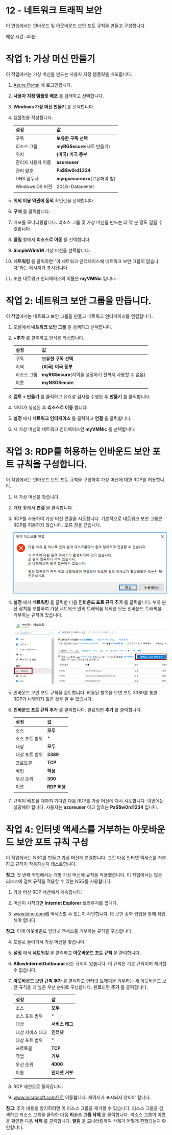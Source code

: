 ﻿---
wts:
    title: '12 - 네트워크 트래픽 보안'
    module: '모듈 03 - 보안, 개인 정보 보호, 규정 준수 및 신뢰'
---
# 12 - 네트워크 트래픽 보안

이 연습에서는 인바운드 및 아웃바운드 보안 포트 규칙을 만들고 구성합니다.

예상 시간: 45분

# 작업 1: 가상 머신 만들기

이 작업에서는 가상 머신을 만드는 사용자 지정 템플릿을 배포합니다. 

1. [Azure Portal](https://portal.azure.com) 에 로그인합니다.

2. **사용자 지정 템플릿 배포** 를 검색하고 선택합니다.

3. **Windows 가상 머신 만들기** 를 선택합니다.

4. 템플릿을 작성합니다.

    | 설정 | 값 |
    | -- | -- |
    | 구독 | **보유한 구독 선택** |
    | 리소스 그룹 | **myRGSecure**(새로 만들기) |
    | 위치 | **(미국) 미국 동부** |
    | 관리자 사용자 이름 | **azureuser** |
    | 관리 암호 | **Pa$$w0rd1234** |
    | DNS 접두사 | **myrgsecurexxx**(고유해야 함) |
    | Windows OS 버전 | 2016-Datacenter |
    | | |

5. **위의 이용 약관에 동의** 확인란을 선택합니다. 

6. **구매** 를 클릭합니다. 

7. 배포를 모니터링합니다. 리소스 그룹 및 가상 머신을 만드는 데 몇 분 정도 걸릴 수 있습니다. 

8. **알림** 창에서 **리소스로 이동** 을 선택합니다. 

9. **SimpleWinVM** 가상 머신을 선택합니다.

10. **네트워킹** 을 클릭하면 "이 네트워크 인터페이스에 네트워크 보안 그룹이 없습니다"라는 메시지가 표시됩니다.

11. 또한 네트워크 인터페이스의 이름은 **myVMNic** 입니다.

# 작업 2: 네트워크 보안 그룹을 만듭니다.

이 작업에서는 네트워크 보안 그룹을 만들고 네트워크 인터페이스를 연결합니다.

1. 포털에서 **네트워크 보안 그룹** 을 검색하고 선택합니다. 

2. **+추가** 를 클릭하고 양식을 작성합니다.

    | 설정 | 값 |
    | -- | -- |
    | 구독 | **보유한 구독 선택** |
    | 지역 | **(미국) 미국 동부**  |
    | 리소스 그룹 | **myRGSecure**(지역을 설정하기 전까지 사용할 수 없음) |
    | 이름 | **myNSGSecure** |
    | | |

3. **검토 + 만들기** 를 클릭하고 유효성 검사를 수행한 후 **만들기** 를 클릭합니다.

4. NSG가 생성된 후 **리소스로 이동** 합니다.

5. **설정** 에서 **네트워크 인터페이스** 를 클릭하고 **연결** 을 클릭합니다.

6. 새 가상 머신의 네트워크 인터페이스인 **myVMNic** 를 선택합니다. 


# 작업 3: RDP를 허용하는 인바운드 보안 포트 규칙을 구성합니다.

이 작업에서는 인바운드 보안 포트 규칙을 구성하여 가상 머신에 대한 RDP를 허용합니다. 

1. 새 가상 머신을 찾습니다. 

3. **개요** 창에서 **연결** 을 클릭합니다.

4. RDP를 사용하여 가상 머신 연결을 시도합니다. 기본적으로 네트워크 보안 그룹은 RDP를 허용하지 않습니다. 오류 창을 닫습니다. 

    ![가상 머신 연결에 실패했다는 오류 메시지의 스크린샷.](../images/1201.png)

5. **설정** 에서 **네트워킹** 을 클릭한 다음 **인바운드 포트 규칙 추가** 를 클릭합니다. 부하 분산 장치를 포함하여 가상 네트워크 안의 트래픽을 제외한 모든 인바운드 트래픽을 거부하는 규칙이 있습니다.

    ![보안 포트 규칙 추가 페이지의 스크린샷.](../images/1202.png)

6. 인바운드 보안 포트 규칙을 검토합니다. 허용된 항목을 보면 포트 3389를 통한 RDP가 나열되지 않은 것을 알 수 있습니다. 

6. **인바운드 포트 규칙 추가** 를 클릭합니다. 완료되면 **추가** 를 클릭합니다. 

    | 설정 | 값 |
    | -- | -- |
    | 소스 | **모두**|
    | 소스 포트 범위 | * |
    | 대상 | **모두** |
    | 대상 포트 범위 | **3389** |
    | 프로토콜 | **TCP** |
    | 작업 | **허용** |
    | 우선 순위 | **300** |
    | 이름 | **RDP 허용** |
    | | |

7. 규칙이 배포될 때까지 기다린 다음 RDP를 가상 머신에 다시 시도합니다. 이번에는 성공해야 합니다. 사용자는 **azureuser** 이고 암호는 **Pa$$w0rd1234** 입니다.

# 작업 4: 인터넷 액세스를 거부하는 아웃바운드 보안 포트 규칙 구성

이 작업에서는 NSG를 만들고 가상 머신에 연결합니다. 그런 다음 인터넷 액세스를 거부하고 규칙이 작동하는지 테스트합니다.

**참고:** 첫 번째 작업에서는 개별 가상 머신에 규칙을 적용했습니다. 이 작업에서는 많은 리소스에 걸쳐 규칙을 적용할 수 있는 NSG를 사용합니다. 

1. 가상 머신 RDP 세션에서 계속합니다. 

2. 머신이 시작되면 **Internet Explorer** 브라우저를 엽니다. 

3. www.bing.com에 액세스할 수 있는지 확인합니다. IE 보안 강화 팝업을 통해 작업해야 합니다. 

**참고:** 이제 아웃바운드 인터넷 액세스를 거부하는 규칙을 구성합니다. 

4. 포털로 돌아가서 가상 머신을 찾습니다.

5. **설정** 에서 **네트워킹** 을 클릭하고 **아웃바운드 포트 규칙** 을 클릭합니다.

6. **AllowInternetOutbound** 라는 규칙이 있습니다. 이 규칙은 기본 규칙이며 제거할 수 없습니다. 

7. **아웃바운드 보안 규칙 추가** 를 클릭하고 인터넷 트래픽을 거부하는 새 아웃바운드 보안 규칙을 더 높은 우선 순위로 구성합니다. 완료되면 **추가** 를 클릭합니다. 

    | 설정 | 값 |
    | -- | -- |
    | 소스 | **모두**|
    | 소스 포트 범위 | * |
    | 대상 | **서비스 태그** |
    | 대상 서비스 태그 | **인터넷** |
    | 대상 포트 범위 | * |
    | 프로토콜 | **TCP** |
    | 작업 | **거부** |
    | 우선 순위 | **4000** |
    | 이름 | **인터넷 거부** |
    | | |

8. RDP 세션으로 돌아갑니다. 

9. www.microsoft.com으로 이동합니다. 페이지가 표시되지 않아야 합니다. 

**참고**: 추가 비용을 방지하려면 이 리소스 그룹을 제거할 수 있습니다. 리소스 그룹을 검색하고 리소스 그룹을 클릭한 다음 **리소스 그룹 삭제** 를 클릭합니다. 리소스 그룹의 이름을 확인한 다음 **삭제** 를 클릭합니다. **알림** 을 모니터링하여 삭제가 어떻게 진행되는지 확인합니다.








